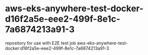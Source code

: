 # aws-eks-anywhere-test-docker-d16f2a5e-eee2-499f-8e1c-7a6874213a91-3
repository for use with E2E test job aws-eks-anywhere-test-docker:d16f2a5e-eee2-499f-8e1c-7a6874213a91-3
